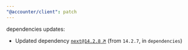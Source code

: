 ```yaml
---
"@accounter/client": patch
---
```

dependencies updates:
  - Updated dependency [`next@14.2.8` ↗︎](https://www.npmjs.com/package/next/v/14.2.8) (from `14.2.7`, in `dependencies`)
